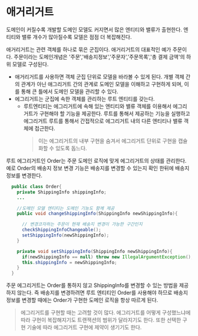 
# 애거리거트
도메인이 커질수록 개발할 도메인 모델도 커지면서 많은 엔티티와 밸류가 출현한다. 엔티티와 밸류 개수가 많아질수록 모델은 점점 더 복잡해진다.

애거리거트는 관련 객체를 하나로 묶은 군집이다. 애거리거트의 대표적인 예가 주문이다. 주문이라는 도메인개념은 '주문','배송지정보','주문자','주문목록','총 결제 금액'의 하위 모델로 구성된다.
- 애거리거트를 사용하면 객체 군집 단위로 모델을 바라볼 수 있게 된다. 개별 객체 간의 관계가 아닌 애그리거트 간의 관계로 도메인 모델을 이해하고 구현하게 되며, 이를 통해 큰 틀에서 도메인 모델을 관리할 수 있다.
- 에그리거트는 군집에 속한 객체를 관리하는 루트 엔티티를 갖는다. 
  - 루트엔티티는 에그리거트에 속해 있는 엔티티와 밸류 객체를 이용해서 에그리거트가 구현해야 할 기능을 제공한다. 루트를 통해서 제공하는 기능을 실행하고 에그리거트 루트를 통해서 간접적으로 에그리거트 내의
    다른 엔티티나 밸류 객체에 접근한다.
    > 이는 에그리거트의 내부 구현을 숨겨서 에그리거트 단위로 구현을 캡슐화할 수 있도록 돕느다.

루트 에그리거트인 Order는 주문 도메인 로직에 맞게 에그리거트의 상태를 관리한다. 예로 Order의 배송지 정보 변경 기능은 배송지를 변경할 수 있는지 확인 한뒤에 배송지 정보를 변경한다.
```java
  public class Order{
    private ShippingInfo shippingInfo;
    ...

    //도메인 모델 엔티티는 도메인 기능도 함께 제공
    public void changeShippingInfo(ShippingInfo newShippingInfo){

      // 변경코자하는 주문이 현재 배송지 변경이 가능한 구간인지
      checkShippingInfoChangeable();
      setShippingInfo(newShippingInfo);
    }

    private void setShippingInfo(ShippingInfo newShippingInfo){
      if(newShippingInfo == null) throw new IllegalArgumentException();
      this.shippingInfo = newShippingInfo;
    } 
  }
```
주문 에그리거트는 Order를 통하지 않고 ShippingInfo를 변경할 수 있는 방법을 제공하지 않는다. 즉 배송지를 변경하려면 루트 엔티티인 Order를 사용해야 하므로 배송지 정보를 변경할 때에는 Order가 
구현한 도메인 로직을 항상 따르게 된다.
> 에그리거트를 구현할 때는 고려할 것이 많다. 에그리거트를 어떻게 구성했느냐에 따라 구현이 복잡해지기도 트랜잭션의 범위가 달라지기도 한다. 또한 선택한 구현 기술에 따라 에그리거트 구현에 제약이 생기기도 한다.
